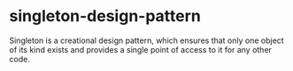 # singleton-design-pattern
Singleton is a creational design pattern, which ensures that only one object of its kind exists and provides a single point of access to it for any other code.
